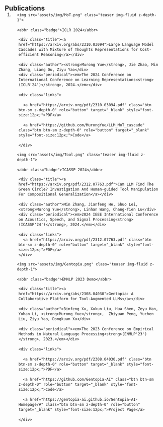 <h2 id="publications" style="margin: 2px 0px -15px;">Publications</h2>

<div class="publications">

<ol class="bibliography">


<li>

<div class="pub-row">


  <div class="col-sm-3 abbr" style="position: relative;padding-right: 15px;padding-left: 15px;">

    <img src="assets/img/MoT.png" class="teaser img-fluid z-depth-1">

    <abbr class="badge">ICLR 2024</abbr>

  </div>


  <div class="col-sm-9" style="position: relative;padding-right: 15px;padding-left: 20px;">

    <div class="title"><a href="https://arxiv.org/abs/2310.03094">Large Language Model Cascades with Mixture of Thoughts Representations for Cost-efficient Reasoning</a></div>

    <div class="author"><strong>Murong Yue</strong>, Jie Zhao, Min Zhang, Liang Du, Ziyu Yao</div>
    <div class="periodical"><em>The 2024 Conference on International Conference on Learning Representations<strong>(ICLR'24')</strong>, 2024.</em></div>

    <div class="links">

      <a href="https://arxiv.org/pdf/2310.03094.pdf" class="btn btn-sm z-depth-0" role="button" target="_blank" style="font-size:12px;">PDF</a>

      <a href="https://github.com/MurongYue/LLM_MoT_cascade" class="btn btn-sm z-depth-0" role="button" target="_blank" style="font-size:12px;">Code</a>

    </div>

  </div>

</div>

<div class="pub-row">


  <div class="col-sm-3 abbr" style="position: relative;padding-right: 15px;padding-left: 15px;">

    <img src="assets/img/Tool.png" class="teaser img-fluid z-depth-1">

    <abbr class="badge">ICASSP 2024</abbr>

  </div>


  <div class="col-sm-9" style="position: relative;padding-right: 15px;padding-left: 20px;">

    <div class="title"><a href="https://arxiv.org/pdf/2312.07763.pdf">Cam LLM Find The Green Circle? Investigation And Human-guided Tool Manipulation For Compositional Generalization</a></div>

    <div class="author">Min Zhang, Jianfeng He, Shuo Lei, <strong>Murong Yue</strong>, Linhan Wang, Chang-Tien Lu</div>
    <div class="periodical"><em>2024 IEEE International Conference on Acoustics, Speech, and Signal Processing<strong>(ICASSP'24')</strong>, 2024.</em></div>

    <div class="links">
      <a href="https://arxiv.org/pdf/2312.07763.pdf" class="btn btn-sm z-depth-0" role="button" target="_blank" style="font-size:12px;">PDF</a>
    </div>

  </div>

</div>

<div class="pub-row">


  <div class="col-sm-3 abbr" style="position: relative;padding-right: 15px;padding-left: 15px;">

    <img src="assets/img/Gentopia.png" class="teaser img-fluid z-depth-1">

    <abbr class="badge">EMNLP 2023 Demo</abbr>

  </div>


  <div class="col-sm-9" style="position: relative;padding-right: 15px;padding-left: 20px;">

    <div class="title"><a href="https://arxiv.org/abs/2308.04030">Gentopia: A Collaborative Platform for Tool-Augmented LLMs</a></div>

    <div class="author">Binfeng Xu, Xukun Liu, Hua Shen, Zeyu Han, Yuhan Li, <strong>Murong Yue</strong>,  Zhiyuan Peng, Yuchen Liu, Ziyu Yao, Dongkuan Xu</div>

    <div class="periodical"><em>The 2023 Conference on Empirical Methods in Natural Language Processing<strong>(ENMLP'23')</strong>, 2023.</em></div>

    <div class="links">

      <a href="https://arxiv.org/pdf/2308.04030.pdf" class="btn btn-sm z-depth-0" role="button" target="_blank" style="font-size:12px;">PDF</a>

      <a href="https://github.com/Gentopia-AI" class="btn btn-sm z-depth-0" role="button" target="_blank" style="font-size:12px;">Code</a>

      <a href="https://gentopia-ai.github.io/Gentopia-AI-Homepage/#" class="btn btn-sm z-depth-0" role="button" target="_blank" style="font-size:12px;">Project Page</a>

    </div>

  </div>

</div>

</li>

  
<br>


</ol>

</div>
